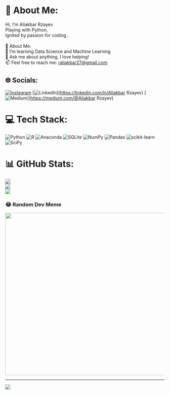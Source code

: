 # 💫 About Me:
Hi, I’m Aliakbar Rzayev<br>Playing with Python,<br>Ignited by passion for coding..<br><br>💫 About Me:<br>🔭 I’m learning Data Science and Machine Learning<br>💬 Ask me about anything, I love helping!<br>📫 Feel free to reach me: raliakbar27@gmail.com<br>


## 🌐 Socials:
[![Instagram](https://img.shields.io/badge/Instagram-%23E4405F.svg?logo=Instagram&logoColor=white)](https://instagram.com/rz4yv) [![LinkedIn](https://img.shields.io/badge/LinkedIn-%230077B5.svg?logo=linkedin&logoColor=white)](https://linkedin.com/in/Aliakbar Rzayev) [![Medium](https://img.shields.io/badge/Medium-12100E?logo=medium&logoColor=white)](https://medium.com/@Aliakbar Rzayev) 

# 💻 Tech Stack:
![Python](https://img.shields.io/badge/python-3670A0?style=for-the-badge&logo=python&logoColor=ffdd54) ![R](https://img.shields.io/badge/r-%23276DC3.svg?style=for-the-badge&logo=r&logoColor=white) ![Anaconda](https://img.shields.io/badge/Anaconda-%2344A833.svg?style=for-the-badge&logo=anaconda&logoColor=white) ![SQLite](https://img.shields.io/badge/sqlite-%2307405e.svg?style=for-the-badge&logo=sqlite&logoColor=white) ![NumPy](https://img.shields.io/badge/numpy-%23013243.svg?style=for-the-badge&logo=numpy&logoColor=white) ![Pandas](https://img.shields.io/badge/pandas-%23150458.svg?style=for-the-badge&logo=pandas&logoColor=white) ![scikit-learn](https://img.shields.io/badge/scikit--learn-%23F7931E.svg?style=for-the-badge&logo=scikit-learn&logoColor=white) ![SciPy](https://img.shields.io/badge/SciPy-%230C55A5.svg?style=for-the-badge&logo=scipy&logoColor=%white)
# 📊 GitHub Stats:
![](https://github-readme-stats.vercel.app/api?username=A1iakbar&theme=dark&hide_border=false&include_all_commits=false&count_private=false)<br/>
![](https://github-readme-streak-stats.herokuapp.com/?user=A1iakbar&theme=dark&hide_border=false)<br/>
![](https://github-readme-stats.vercel.app/api/top-langs/?username=A1iakbar&theme=dark&hide_border=false&include_all_commits=false&count_private=false&layout=compact)

### 😂 Random Dev Meme
<img src="https://rm.up.railway.app/" width="512px"/>

---
[![](https://visitcount.itsvg.in/api?id=A1iakbar&icon=0&color=0)](https://visitcount.itsvg.in)

<!-- Proudly created with GPRM ( https://gprm.itsvg.in ) -->
